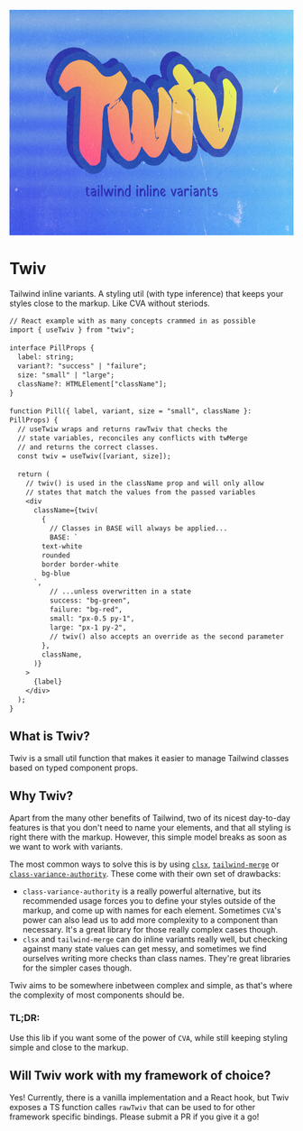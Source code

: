 <div align="center">
    <br />
    <a href="https://github.com/mrtamagotchi/twiv">
        <img src="./assets/logo.jpg" alt="twiv" height="400px" />
    </a>
</div>

# Twiv

Tailwind inline variants. A styling util (with type inference) that keeps your styles close to the markup. Like CVA without steriods.

```tsx
// React example with as many concepts crammed in as possible
import { useTwiv } from "twiv";

interface PillProps {
  label: string;
  variant?: "success" | "failure";
  size: "small" | "large";
  className?: HTMLElement["className"];
}

function Pill({ label, variant, size = "small", className }: PillProps) {
  // useTwiw wraps and returns rawTwiv that checks the
  // state variables, reconciles any conflicts with twMerge
  // and returns the correct classes.
  const twiv = useTwiv([variant, size]);

  return (
    // twiv() is used in the className prop and will only allow
    // states that match the values from the passed variables
    <div
      className={twiv(
        {
          // Classes in BASE will always be applied...
          BASE: `
        text-white
        rounded
        border border-white
        bg-blue
      `,
          // ...unless overwritten in a state
          success: "bg-green",
          failure: "bg-red",
          small: "px-0.5 py-1",
          large: "px-1 py-2",
          // twiv() also accepts an override as the second parameter
        },
        className,
      )}
    >
      {label}
    </div>
  );
}
```

## What is Twiv?

Twiv is a small util function that makes it easier to manage Tailwind classes based on typed component props.

## Why Twiv?

Apart from the many other benefits of Tailwind, two of its nicest day-to-day features is that you don't need to name your elements, and that all styling is right there with the markup. However, this simple model breaks as soon as we want to work with variants.

The most common ways to solve this is by using [`clsx`](https://github.com/lukeed/clsx), [`tailwind-merge`](https://github.com/dcastil/tailwind-merge) or [`class-variance-authority`](https://cva.style/docs). These come with their own set of drawbacks:

- `class-variance-authority` is a really powerful alternative, but its recommended usage forces you to define your styles outside of the markup, and come up with names for each element. Sometimes `CVA`'s power can also lead us to add more complexity to a component than necessary. It's a great library for those really complex cases though.
- `clsx` and `tailwind-merge` can do inline variants really well, but checking against many state values can get messy, and sometimes we find ourselves writing more checks than class names. They're great libraries for the simpler cases though.

Twiv aims to be somewhere inbetween complex and simple, as that's where the complexity of most components should be.

### TL;DR:

Use this lib if you want some of the power of `CVA`, while still keeping styling simple and close to the markup.

## Will Twiv work with my framework of choice?

Yes! Currently, there is a vanilla implementation and a React hook, but Twiv exposes a TS function calles `rawTwiv` that can be used to for other framework specific bindings. Please submit a PR if you give it a go!
